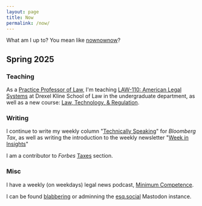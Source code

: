 ```yaml
---
layout: page
title: Now
permalink: /now/
---
```

What am I up to? You mean like [nownownow](https://nownownow.com/about "NowNowNow.com")?

## **Spring 2025**

### Teaching

As a [Practice Professor of Law,](https://drexel.edu/law/academics/undergraduate-law-program/blog/2025/February/faculty-spotlight-andrew-leahey/) I'm teaching [LAW-110: American Legal Systems](/assets/syllabi/s25-law110.pdf) at Drexel Kline School of Law in the undergraduate department, as well as a new course: [Law, Technology, &amp; Regulation](/assets/syllabi/s25-ltr-v1.pdf).

### Writing

I continue to write my weekly column "[Technically Speaking](https://news.bloombergtax.com/tax-insights-and-commentary/search?query=%22andrew%20leahey)" for *Bloomberg Tax*, as well as writing the introduction to the weekly newsletter "[Week in Insights](https://news.bloombergtax.com/tax-insights-and-commentary/search?query=%22Andrew%20leahey%22%20%22week%20in%20insights%22%0A)"

I am a contributor to *Forbes* [Taxes](https://www.forbes.com/taxes/) section.

### Misc

I have a weekly (on weekdays) legal news podcast, [Minimum Competence](https://www.minimumcomp.com). 

I can be found [blabbering](https://esq.social/@andrew) or adminning the [esq.social](https://esq.social) Mastodon instance.
